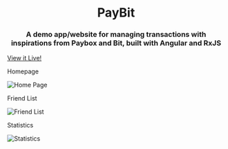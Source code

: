 <h1 align="center">PayBit</h1>
<h3 align="center">A demo app/website for managing transactions with inspirations from Paybox and Bit, built with Angular and RxJS</h3>

<a href="https://yehonatanyosefi.github.io/PayBit/#/home">View it Live!</a>

<p align="left">Homepage</p>
<img align="center" src="https://res.cloudinary.com/dfzdomwzz/image/upload/v1683538629/Screenshot_2023-05-08_122808_wr3qk2.png" alt="Home Page" />

<p align="left">Friend List</p>
<img align="center" src="https://res.cloudinary.com/dfzdomwzz/image/upload/v1683538630/Screenshot_2023-05-08_122846_phwv6h.png" alt="Friend List" />

<p align="left">Statistics</p>
<img align="center" src="https://res.cloudinary.com/dfzdomwzz/image/upload/v1683538628/Screenshot_2023-05-08_122939_bghg9f.png" alt="Statistics" />
